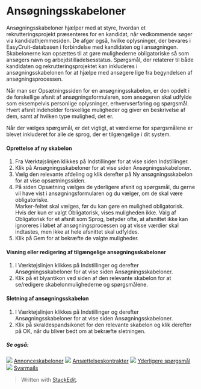 # Ansøgningsskabeloner

Ansøgningsskabeloner hjælper med at styre, hvordan et rekrutteringsprojekt præsenteres for en kandidat, når vedkommende søger via kandidathjemmesiden. De afgør også, hvilke oplysninger, der bevares i EasyCruit-databasen i forbindelse med kandidaten og i ansøgningen. Skabelonerne kan opsættes til at gøre mulighederne obligatoriske så som ansøgers navn og arbejdstilladelsesstatus. Spørgsmål, der relaterer til både kandidaten og rekrutteringsprojektet kan inkluderes i ansøgningsskabelonen for at hjælpe med ansøgere lige fra begyndelsen af ansøgningsprocessen.

Når man ser Opsætningssiden for en ansøgningsskabelon, er den opdelt i de forskellige afsnit af ansøgningsformularen, som ansøgeren skal udfylde som eksempelvis personlige oplysninger, erhvervserfaring og spørgsmål. Hvert afsnit indeholder forskellige muligheder og giver en beskrivelse af dem, samt af hvilken type mulighed, det er.

Når der vælges spørgsmål, er det vigtigt, at værdierne for spørgsmålene er blevet inkluderet for alle de sprog, der er tilgængelige i dit system.

#### Oprettelse af ny skabelon

1.  Fra  Værktøjslinjen  klikkes på  Indstillinger  for at vise siden  Indstillinger.
2.  Klik på  Ansøgningsskabeloner  for at vise siden  Ansøgningsskabeloner.
3.  Vælg den relevante afdeling og klik derefter på  Ny ansøgningsskabelon  for at vise  opsætningssiden.
4.  På siden  Opsætning  vælges de yderligere afsnit og spørgsmål, du gerne vil have vist i ansøgningsformularen og du vælger, om de skal være obligatoriske.  
    Marker-feltet skal vælges, før du kan gøre en mulighed obligatorisk. Hvis der kun er valgt  Obligatorisk, vises muligheden ikke. Valg af  Obligatorisk  for et afsnit som  Sprog, betyder ofte, at afsnittet ikke kan ignoreres i løbet af ansøgningsprocessen og at visse værdier skal indtastes, men ikke at hele afsnittet skal udfyldes.
5.  Klik på  Gem  for at bekræfte de valgte muligheder.

#### Visning eller redigering af tilgængelige ansøgningsskabeloner

1.  I  Værktøjslinjen  klikkes på  Indstillinger  og derefter  Ansøgningsskabeloner  for at vise siden  Ansøgningsskabeloner.
2.  Klik på et blyantikon ved siden af den relevante skabelon for at se/redigere skabelonmulighederne og spørgsmålene.

#### Sletning af ansøgningsskabelon

1.  I  Værktøjslinjen  klikkes på  Indstillinger  og derefter  Ansøgningsskabeloner  for at vise siden  Ansøgningsskabeloner.
2.  Klik på skraldespandsikonet for den relevante skabelon og klik derefter på OK, når du bliver bedt om at bekræfte sletningen.

##### Se også:

![](../Resources/Images/icon-document-link.png)  [Annonceskabeloner](vacancy_templates.htm)
![](../Resources/Images/icon-document-link.png)  [Ansættelseskontrakter](employment_contacts.htm)
![](../Resources/Images/icon-document-link.png)  [Yderligere spørgsmål](additional_questions.htm)
![](../Resources/Images/icon-document-link.png)  [Svarmails](response_emails.htm)


> Written with [StackEdit](https://stackedit.io/).
<!--stackedit_data:
eyJoaXN0b3J5IjpbLTEzOTQ1ODEyNzZdfQ==
-->